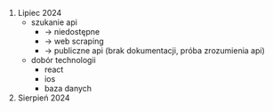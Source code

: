 1. Lipiec 2024 
    - szukanie api 
        - -> niedostępne
        - -> web scraping
        - -> publiczne api 
            (brak dokumentacji, próba zrozumienia api)
    - dobór technologii
        - react
        - ios
        - baza danych
2. Sierpień 2024